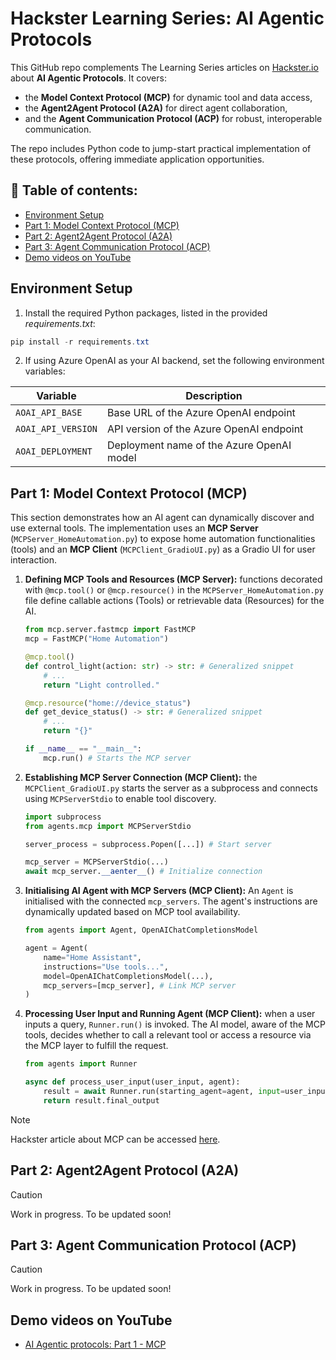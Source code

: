 # Hackster Learning Series: AI Agentic Protocols

This GitHub repo complements The Learning Series articles on [Hackster.io](https://www.hackster.io/) about **AI Agentic Protocols**. It covers:
- the **Model Context Protocol (MCP)** for dynamic tool and data access,
- the **Agent2Agent Protocol (A2A)** for direct agent collaboration,
- and the **Agent Communication Protocol (ACP)** for robust, interoperable communication.

The repo includes Python code to jump-start practical implementation of these protocols, offering immediate application opportunities.

## 📑 Table of contents:
- [Environment Setup](#environment-setup)
- [Part 1: Model Context Protocol (MCP)](#part-1-model-context-protocol-mcp)
- [Part 2: Agent2Agent Protocol (A2A)](#part-2-agent2agent-protocol-a2a)
- [Part 3: Agent Communication Protocol (ACP)](#part-3-agent-communication-protocol-acp)
- [Demo videos on YouTube](#demo-videos-on-youtube)

## Environment Setup
1. Install the required Python packages, listed in the provided *requirements.txt*:
``` PowerShell
pip install -r requirements.txt
```
2. If using Azure OpenAI as your AI backend, set the following environment variables:

| Variable                | Description                                      |
| ----------------------- | ------------------------------------------------ |
| `AOAI_API_BASE`         | Base URL of the Azure OpenAI endpoint            |
| `AOAI_API_VERSION`      | API version of the Azure OpenAI endpoint         |
| `AOAI_DEPLOYMENT`       | Deployment name of the Azure OpenAI model        |

## Part 1: Model Context Protocol (MCP)
This section demonstrates how an AI agent can dynamically discover and use external tools. The implementation uses an **MCP Server** (`MCPServer_HomeAutomation.py`) to expose home automation functionalities (tools) and an **MCP Client** (`MCPClient_GradioUI.py`) as a Gradio UI for user interaction.

1.  **Defining MCP Tools and Resources (MCP Server):** functions decorated with `@mcp.tool()` or `@mcp.resource()` in the `MCPServer_HomeAutomation.py` file define callable actions (Tools) or retrievable data (Resources) for the AI.

    ``` Python
    from mcp.server.fastmcp import FastMCP
    mcp = FastMCP("Home Automation")

    @mcp.tool()
    def control_light(action: str) -> str: # Generalized snippet
        # ...
        return "Light controlled."

    @mcp.resource("home://device_status")
    def get_device_status() -> str: # Generalized snippet
        # ...
        return "{}"

    if __name__ == "__main__":
        mcp.run() # Starts the MCP server
    ```

2.  **Establishing MCP Server Connection (MCP Client):** the `MCPClient_GradioUI.py` starts the server as a subprocess and connects using `MCPServerStdio` to enable tool discovery.

    ``` Python
    import subprocess
    from agents.mcp import MCPServerStdio
    
    server_process = subprocess.Popen([...]) # Start server

    mcp_server = MCPServerStdio(...)
    await mcp_server.__aenter__() # Initialize connection
    ```

3.  **Initialising AI Agent with MCP Servers (MCP Client):**
    An `Agent` is initialised with the connected `mcp_servers`. The agent's instructions are dynamically updated based on MCP tool availability.

    ``` Python
    from agents import Agent, OpenAIChatCompletionsModel
    
    agent = Agent(
        name="Home Assistant",
        instructions="Use tools...",
        model=OpenAIChatCompletionsModel(...),
        mcp_servers=[mcp_server], # Link MCP server
    )
    ```

4.  **Processing User Input and Running Agent (MCP Client):** when a user inputs a query, `Runner.run()` is invoked. The AI model, aware of the MCP tools, decides whether to call a relevant tool or access a resource via the MCP layer to fulfill the request.

    ```Python
    from agents import Runner
    
    async def process_user_input(user_input, agent):
        result = await Runner.run(starting_agent=agent, input=user_input)
        return result.final_output
    ```

> [!NOTE]
> Hackster article about MCP can be accessed [here](PROVIDE_URL).

## Part 2: Agent2Agent Protocol (A2A)

> [!Caution]
> Work in progress. To be updated soon!

## Part 3: Agent Communication Protocol (ACP)

> [!Caution]
> Work in progress. To be updated soon!

## Demo videos on YouTube

- [AI Agentic protocols: Part 1 - MCP](PROVIDE_URL)
